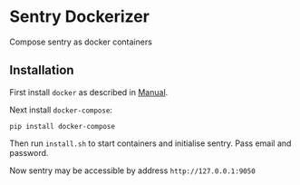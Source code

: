 # Sentry Dockerizer

Compose sentry as docker containers

## Installation

First install `docker` as described in [Manual](https://docs.docker.com/engine/installation/).

Next install `docker-compose`:

```
pip install docker-compose
```

Then run `install.sh` to start containers and initialise sentry. Pass email and password.

Now sentry may be accessible by address `http://127.0.0.1:9050`
